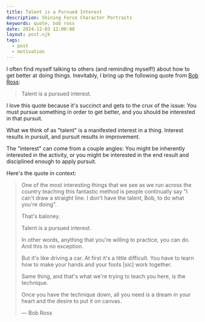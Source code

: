 ```yaml
---
title: Talent is a Pursued Interest
description: Shining Force Character Portraits
keywords: quote, bob ross
date: 2024-12-03 12:00:00
layout: post.njk
tags:
  - post
  - motivation
---
```


I often find myself talking to others (and reminding myself!) about how to get better at doing things. Inevitably, I bring up the following quote from [Bob Ross](https://en.wikipedia.org/wiki/Bob_Ross):

> Talent is a pursued interest.

I love this quote because it's succinct and gets to the crux of the issue: You must pursue something in order to get better, and you should be interested in that pursuit.

What we think of as "talent" is a manifested interest in a thing. Interest results in pursuit, and pursuit results in improvement.

The "interest" can come from a couple angles: You might be inherently interested in the activity, or you might be interested in the end result and disciplined enough to apply pursuit.

Here's the quote in context:

> One of the most interesting things that we see as we run across the country teaching this fantastic method is people continually say "I can't draw a straight line. I don't have the talent, Bob, to do what you're doing".
>
> That's baloney.
>
> Talent is a pursued interest.
>
> In other words, anything that you're willing to practice, you can do. And this is no exception.
>
> But it's like driving a car. At first it's a little difficult. You have to learn how to make your hands and your foots [sic] work together.
>
> Same thing, and that's what we're trying to teach you here, is the technique.
>
> Once you have the technique down, all you need is a dream in your heart and the desire to put it on canvas.
>
> — Bob Ross
